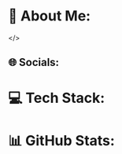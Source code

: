 # 💫 About Me:
</> 


## 🌐 Socials:
<!-- [![Instagram](https://img.shields.io/badge/Instagram-%23E4405F.svg?logo=Instagram&logoColor=white)](https://instagram.com/barralucasn) [![LinkedIn](https://img.shields.io/badge/LinkedIn-%230077B5.svg?logo=linkedin&logoColor=white)](https://linkedin.com/in/lucasnovaisa) -->

# 💻 Tech Stack:
<!-- ![HTML5](https://img.shields.io/badge/html5-%23E34F26.svg?style=for-the-badge&logo=html5&logoColor=white) ![CSS3](https://img.shields.io/badge/css3-%231572B6.svg?style=for-the-badge&logo=css3&logoColor=white) ![JavaScript](https://img.shields.io/badge/javascript-%23323330.svg?style=for-the-badge&logo=javascript&logoColor=%23F7DF1E) ![React](https://img.shields.io/badge/react-%2320232a.svg?style=for-the-badge&logo=react&logoColor=%2361DAFB) ![React Native](https://img.shields.io/badge/react_native-%2320232a.svg?style=for-the-badge&logo=react&logoColor=%2361DAFB) ![Expo](https://img.shields.io/badge/expo-1C1E24?style=for-the-badge&logo=expo&logoColor=#D04A37)-->
# 📊 GitHub Stats:
<!-- ![](https://github-readme-stats.vercel.app/api?username=barralukas&theme=radical&hide_border=false&include_all_commits=false&count_private=false)
![](https://github-readme-streak-stats.herokuapp.com/?user=barralukas&theme=radical&hide_border=false)<br/>
![](https://github-readme-stats.vercel.app/api/top-langs/?username=barralukas&theme=radical&hide_border=false&include_all_commits=false&count_private=false&layout=compact) -->
